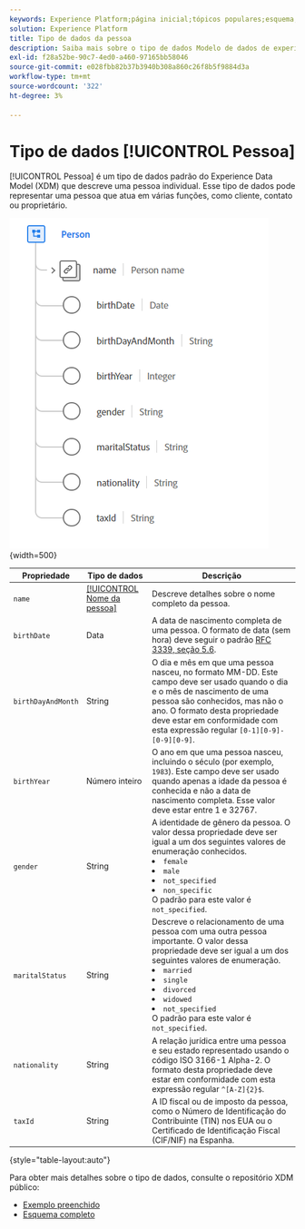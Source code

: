 ```yaml
---
keywords: Experience Platform;página inicial;tópicos populares;esquema;Esquema;XDM;campos;esquemas;Esquemas;pessoa;tipo de dados;tipo de dados;tipo de dados;
solution: Experience Platform
title: Tipo de dados da pessoa
description: Saiba mais sobre o tipo de dados Modelo de dados de experiência da pessoa (XDM).
exl-id: f28a52be-90c7-4ed0-a460-97165bb58046
source-git-commit: e028fbb82b37b3940b308a860c26f8b5f9884d3a
workflow-type: tm+mt
source-wordcount: '322'
ht-degree: 3%

---
```


# Tipo de dados [!UICONTROL Pessoa]

[!UICONTROL Pessoa] é um tipo de dados padrão do Experience Data Model (XDM) que descreve uma pessoa individual. Esse tipo de dados pode representar uma pessoa que atua em várias funções, como cliente, contato ou proprietário.

![imagem da pessoa](../images/data-types/person.PNG){width=500}

| Propriedade | Tipo de dados | Descrição |
| --- | --- | --- |
| `name` | [[!UICONTROL Nome da pessoa]](./person-name.md) | Descreve detalhes sobre o nome completo da pessoa. |
| `birthDate` | Data | A data de nascimento completa de uma pessoa. O formato de data (sem hora) deve seguir o padrão [RFC 3339, seção 5.6](https://tools.ietf.org/html/rfc3339#section-5.6). |
| `birthDayAndMonth` | String | O dia e mês em que uma pessoa nasceu, no formato MM-DD. Este campo deve ser usado quando o dia e o mês de nascimento de uma pessoa são conhecidos, mas não o ano. O formato desta propriedade deve estar em conformidade com esta expressão regular `[0-1][0-9]-[0-9][0-9]`. |
| `birthYear` | Número inteiro | O ano em que uma pessoa nasceu, incluindo o século (por exemplo, `1983`). Este campo deve ser usado quando apenas a idade da pessoa é conhecida e não a data de nascimento completa. Esse valor deve estar entre 1 e 32767. |
| `gender` | String | A identidade de gênero da pessoa. O valor dessa propriedade deve ser igual a um dos seguintes valores de enumeração conhecidos. <li> `female` </li> <li> `male` </li> <li> `not_specified` </li> <li> `non_specific` </li> O padrão para este valor é `not_specified`. |
| `maritalStatus` | String | Descreve o relacionamento de uma pessoa com uma outra pessoa importante. O valor dessa propriedade deve ser igual a um dos seguintes valores de enumeração. <li> `married` </li> <li> `single` </li> <li> `divorced` </li> <li> `widowed` </li> <li> `not_specified` </li> O padrão para este valor é `not_specified`. |
| `nationality` | String | A relação jurídica entre uma pessoa e seu estado representado usando o código ISO 3166-1 Alpha-2. O formato desta propriedade deve estar em conformidade com esta expressão regular `^[A-Z]{2}$`. |
| `taxId` | String | A ID fiscal ou de imposto da pessoa, como o Número de Identificação do Contribuinte (TIN) nos EUA ou o Certificado de Identificação Fiscal (CIF/NIF) na Espanha. |

{style="table-layout:auto"}

Para obter mais detalhes sobre o tipo de dados, consulte o repositório XDM público:

* [Exemplo preenchido](https://github.com/adobe/xdm/blob/master/components/datatypes/person/person.example.1.json)
* [Esquema completo](https://github.com/adobe/xdm/blob/master/components/datatypes/person/person.schema.json)
